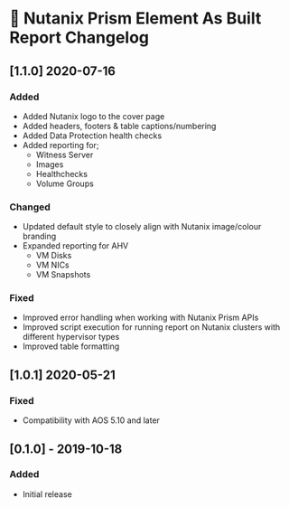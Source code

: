 # :arrows_counterclockwise: Nutanix Prism Element As Built Report Changelog

## [1.1.0] 2020-07-16
### Added
- Added Nutanix logo to the cover page
- Added headers, footers & table captions/numbering
- Added Data Protection health checks
- Added reporting for;
    - Witness Server
    - Images
    - Healthchecks
    - Volume Groups

### Changed
- Updated default style to closely align with Nutanix image/colour branding
- Expanded reporting for AHV
    - VM Disks
    - VM NICs
    - VM Snapshots

### Fixed
- Improved error handling when working with Nutanix Prism APIs
- Improved script execution for running report on Nutanix clusters with different hypervisor types
- Improved table formatting

## [1.0.1] 2020-05-21
### Fixed
- Compatibility with AOS 5.10 and later

## [0.1.0] - 2019-10-18
### Added
- Initial release